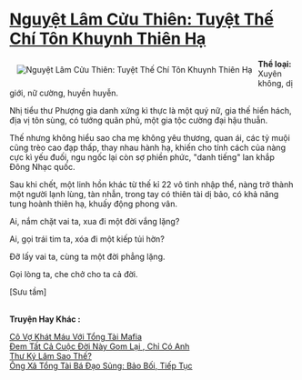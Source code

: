 <a href="https://utruyen.com/truyen/nguyet-lam-cuu-thien-tuyet-the-chi-ton-khuynh-thien-ha/19162/" title="Nguyệt Lâm Cửu Thiên: Tuyệt Thế Chí Tôn Khuynh Thiên Hạ"><h1>Nguyệt Lâm Cửu Thiên: Tuyệt Thế Chí Tôn Khuynh Thiên Hạ</h1></a><div style="display:table"><img align="right" style="float: left; padding: 10px;" src="https://utruyen.com/images/story/200x260/nguyet-lam-cuu-thien-tuyet-the-chi-ton-khuynh-thien-ha.jpg" alt="Nguyệt Lâm Cửu Thiên: Tuyệt Thế Chí Tôn Khuynh Thiên Hạ"><b>Thể loại:</b> Xuyên không, dị giới, nữ cường, huyền huyễn.<p></p>Nhị tiểu thư Phượng gia danh xứng kì thực là một quý nữ, gia thế hiển hách, địa vị tôn sùng, có tướng quân phủ, một gia tộc cường đại hậu thuẫn.<p></p>Thế nhưng không hiểu sao cha mẹ không yêu thương, quan ái, các tỷ muội cũng trèo cao đạp thấp, thay nhau hành hạ, khiến cho tính cách của nàng cực kì yếu đuối, ngu ngốc lại còn sợ phiền phức, "danh tiếng" lan khắp Đông Nhạc quốc.<p></p>Sau khi chết, một linh hồn khác từ thế kỉ 22 vô tình nhập thể, nàng trở thành một người lạnh lùng, tàn nhẫn, trong tay có thiên tài dị bảo, có khả năng tung hoành thiên hạ, khuấy động phong vân.<p></p>Ai, nắm chặt vai ta, xua đi một đời vắng lặng?<p></p>Ai, gọi trái tim ta, xóa đi một kiếp tủi hờn? <p></p>Đỡ lấy vai ta, cùng ta một đời phẳng lặng.<p></p>Gọi lòng ta, che chở cho ta cả đời.<p></p>[Sưu tầm]</div><p><br><b>Truyện Hay Khác :</b></p><a href="https://utruyen.com/truyen/co-vo-khat-mau-voi-tong-tai-mafia/19561/" alt="Cô Vợ Khát Máu Với Tổng Tài Mafia">Cô Vợ Khát Máu Với Tổng Tài Mafia</a><br/><a href="https://github.com/quanluxury/ngontinhhot/tree/master/truyenhay/19528/" alt="Đem Tất Cả Cuộc Đời Này Gom Lại , Chỉ Có Anh">Đem Tất Cả Cuộc Đời Này Gom Lại , Chỉ Có Anh</a><br/><a href="https://github.com/quanluxury/ngontinhhot/tree/master/truyenhay/19336/" alt="Thư Ký Lâm Sao Thế?">Thư Ký Lâm Sao Thế?</a><br/><a href="https://github.com/quanluxury/ngontinhhot/tree/master/truyenhay/17402/" alt="Ông Xã Tổng Tài Bá Đạo Sủng: Bảo Bối, Tiếp Tục">Ông Xã Tổng Tài Bá Đạo Sủng: Bảo Bối, Tiếp Tục</a><br/>